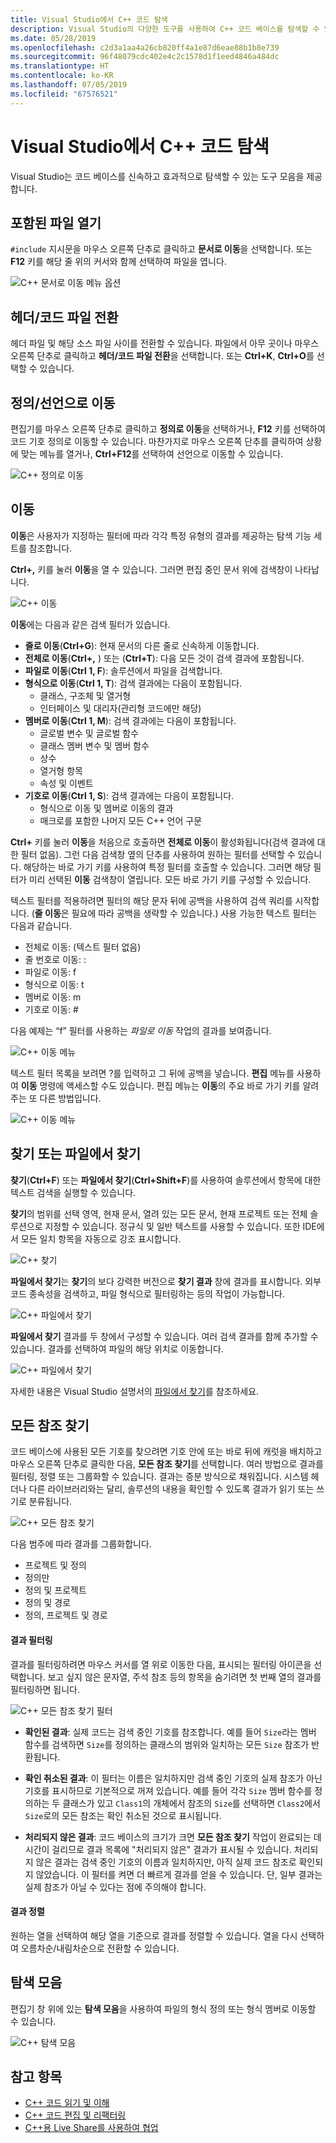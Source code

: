 ```yaml
---
title: Visual Studio에서 C++ 코드 탐색
description: Visual Studio의 다양한 도구를 사용하여 C++ 코드 베이스를 탐색할 수 있습니다.
ms.date: 05/28/2019
ms.openlocfilehash: c2d3a1aa4a26cb820ff4a1e87d6eae88b1b8e739
ms.sourcegitcommit: 96f48079cdc402e4c2c1578d1f1eed4846a484dc
ms.translationtype: HT
ms.contentlocale: ko-KR
ms.lasthandoff: 07/05/2019
ms.locfileid: "67576521"
---
```

# <a name="navigate-c-code-in-visual-studio"></a>Visual Studio에서 C++ 코드 탐색

Visual Studio는 코드 베이스를 신속하고 효과적으로 탐색할 수 있는 도구 모음을 제공합니다.

## <a name="open-an-included-file"></a>포함된 파일 열기

`#include` 지시문을 마우스 오른쪽 단추로 클릭하고 **문서로 이동**을 선택합니다. 또는 **F12** 키를 해당 줄 위의 커서와 함께 선택하여 파일을 엽니다.

![C&#43;&#43; 문서로 이동 메뉴 옵션](../ide/media/go-to-document.png "문서로 이동")

## <a name="toggle-headercode-file"></a>헤더/코드 파일 전환

헤더 파일 및 해당 소스 파일 사이를 전환할 수 있습니다. 파일에서 아무 곳이나 마우스 오른쪽 단추로 클릭하고 **헤더/코드 파일 전환**을 선택합니다. 또는 **Ctrl+K**, **Ctrl+O**를 선택할 수 있습니다.

## <a name="go-to-definitiondeclaration"></a>정의/선언으로 이동

편집기를 마우스 오른쪽 단추로 클릭하고 **정의로 이동**을 선택하거나, **F12** 키를 선택하여 코드 기호 정의로 이동할 수 있습니다. 마찬가지로 마우스 오른쪽 단추를 클릭하여 상황에 맞는 메뉴를 열거나, **Ctrl+F12**를 선택하여 선언으로 이동할 수 있습니다.

![C&#43;&#43; 정의로 이동](../ide/media/go-to-def.png "정의로 이동")

## <a name="go-to"></a>이동

**이동**은 사용자가 지정하는 필터에 따라 각각 특정 유형의 결과를 제공하는 탐색 기능 세트를 참조합니다. 

**Ctrl+,** 키를 눌러 **이동**을 열 수 있습니다. 그러면 편집 중인 문서 위에 검색창이 나타납니다.

![C&#43;&#43; 이동](../ide/media/go-to-cpp.png "이동")

**이동**에는 다음과 같은 검색 필터가 있습니다.

- **줄로 이동**(**Ctrl+G**): 현재 문서의 다른 줄로 신속하게 이동합니다.
- **전체로 이동**(**Ctrl+,** ) 또는 (**Ctrl+T**): 다음 모든 것이 검색 결과에 포함됩니다.
- **파일로 이동**(**Ctrl 1, F**): 솔루션에서 파일을 검색합니다.
- **형식으로 이동**(**Ctrl 1, T**): 검색 결과에는 다음이 포함됩니다.
  - 클래스, 구조체 및 열거형
  - 인터페이스 및 대리자(관리형 코드에만 해당)
- **멤버로 이동**(**Ctrl 1, M**): 검색 결과에는 다음이 포함됩니다.
  - 글로벌 변수 및 글로벌 함수
  - 클래스 멤버 변수 및 멤버 함수
  - 상수
  - 열거형 항목
  - 속성 및 이벤트
- **기호로 이동**(**Ctrl 1, S**): 검색 결과에는 다음이 포함됩니다.
  - 형식으로 이동 및 멤버로 이동의 결과
  - 매크로를 포함한 나머지 모든 C++ 언어 구문

**Ctrl+** 키를 눌러 **이동**을 처음으로 호출하면 **전체로 이동**이 활성화됩니다(검색 결과에 대한 필터 없음). 그런 다음 검색창 옆의 단추를 사용하여 원하는 필터를 선택할 수 있습니다. 해당하는 바로 가기 키를 사용하여 특정 필터를 호출할 수 있습니다. 그러면 해당 필터가 미리 선택된 **이동** 검색창이 열립니다. 모든 바로 가기 키를 구성할 수 있습니다.

텍스트 필터를 적용하려면 필터의 해당 문자 뒤에 공백을 사용하여 검색 쿼리를 시작합니다. (**줄 이동**은 필요에 따라 공백을 생략할 수 있습니다.) 사용 가능한 텍스트 필터는 다음과 같습니다.

- 전체로 이동: (텍스트 필터 없음)
- 줄 번호로 이동: :
- 파일로 이동: f
- 형식으로 이동: t
- 멤버로 이동: m
- 기호로 이동: #

다음 예제는 “f” 필터를 사용하는 *파일로 이동* 작업의 결과를 보여줍니다.

![C&#43;&#43; 이동 메뉴](../ide/media/vs2017-go-to-results.png "이동 메뉴")

텍스트 필터 목록을 보려면 ?를 입력하고 그 뒤에 공백을 넣습니다. **편집** 메뉴를 사용하여 **이동** 명령에 액세스할 수도 있습니다. 편집 메뉴는 **이동**의 주요 바로 가기 키를 알려주는 또 다른 방법입니다.

![C&#43;&#43; 이동 메뉴](../ide/media/go-to-menu-cpp.png "이동 메뉴")

## <a name="find-or-find-in-files"></a>찾기 또는 파일에서 찾기

**찾기**(**Ctrl+F**) 또는 **파일에서 찾기**(**Ctrl+Shift+F**)를 사용하여 솔루션에서 항목에 대한 텍스트 검색을 실행할 수 있습니다.

**찾기**의 범위를 선택 영역, 현재 문서, 열려 있는 모든 문서, 현재 프로젝트 또는 전체 솔루션으로 지정할 수 있습니다. 정규식 및 일반 텍스트를 사용할 수 있습니다. 또한 IDE에서 모든 일치 항목을 자동으로 강조 표시합니다.

![C&#43;&#43; 찾기](../ide/media/find-cpp.png "찾기")

**파일에서 찾기**는 **찾기**의 보다 강력한 버전으로 **찾기 결과** 창에 결과를 표시합니다. 외부 코드 종속성을 검색하고, 파일 형식으로 필터링하는 등의 작업이 가능합니다. 

![C&#43;&#43; 파일에서 찾기](../ide/media/find-in-files-cpp.png "파일에서 찾기")

**파일에서 찾기** 결과를 두 창에서 구성할 수 있습니다. 여러 검색 결과를 함께 추가할 수 있습니다. 결과를 선택하여 파일의 해당 위치로 이동합니다.

![C&#43;&#43; 파일에서 찾기](../ide/media/vs2017-find-in-files-results.png "파일에서 찾기")

자세한 내용은 Visual Studio 설명서의 [파일에서 찾기](/visualstudio/ide/find-in-files)를 참조하세요.

## <a name="find-all-references"></a>모든 참조 찾기

코드 베이스에 사용된 모든 기호를 찾으려면 기호 안에 또는 바로 뒤에 캐럿을 배치하고 마우스 오른쪽 단추로 클릭한 다음, **모든 참조 찾기**를 선택합니다. 여러 방법으로 결과를 필터링, 정렬 또는 그룹화할 수 있습니다. 결과는 증분 방식으로 채워집니다. 시스템 헤더나 다른 라이브러리와는 달리, 솔루션의 내용을 확인할 수 있도록 결과가 읽기 또는 쓰기로 분류됩니다.

![C&#43;&#43; 모든 참조 찾기](../ide/media/find-all-references-results-cpp.png "모든 참조 찾기")

다음 범주에 따라 결과를 그룹화합니다.

- 프로젝트 및 정의
- 정의만
- 정의 및 프로젝트
- 정의 및 경로
- 정의, 프로젝트 및 경로

 #### <a name="filter-results"></a>결과 필터링

결과를 필터링하려면 마우스 커서를 열 위로 이동한 다음, 표시되는 필터링 아이콘을 선택합니다. 보고 싶지 않은 문자열, 주석 참조 등의 항목을 숨기려면 첫 번째 열의 결과를 필터링하면 됩니다.

![C&#43;&#43; 모든 참조 찾기 필터](../ide/media/find-all-references-filters-cpp.png "모든 참조 찾기 필터")

- **확인된 결과**: 실제 코드는 검색 중인 기호를 참조합니다. 예를 들어 `Size`라는 멤버 함수를 검색하면 `Size`를 정의하는 클래스의 범위와 일치하는 모든 `Size` 참조가 반환됩니다.

- **확인 취소된 결과**: 이 필터는 이름은 일치하지만 검색 중인 기호의 실제 참조가 아닌 기호를 표시하므로 기본적으로 꺼져 있습니다. 예를 들어 각각 `Size` 멤버 함수를 정의하는 두 클래스가 있고 `Class1`의 개체에서 참조의 `Size`를 선택하면 `Class2`에서 `Size`로의 모든 참조는 확인 취소된 것으로 표시됩니다.

- **처리되지 않은 결과**: 코드 베이스의 크기가 크면 **모든 참조 찾기** 작업이 완료되는 데 시간이 걸리므로 결과 목록에 "처리되지 않은" 결과가 표시될 수 있습니다. 처리되지 않은 결과는 검색 중인 기호의 이름과 일치하지만, 아직 실제 코드 참조로 확인되지 않았습니다. 이 필터를 켜면 더 빠르게 결과를 얻을 수 있습니다. 단, 일부 결과는 실제 참조가 아닐 수 있다는 점에 주의해야 합니다.

 #### <a name="sort-results"></a>결과 정렬

원하는 열을 선택하여 해당 열을 기준으로 결과를 정렬할 수 있습니다. 열을 다시 선택하여 오름차순/내림차순으로 전환할 수 있습니다.

## <a name="navigation-bar"></a>탐색 모음

편집기 창 위에 있는 **탐색 모음**을 사용하여 파일의 형식 정의 또는 형식 멤버로 이동할 수 있습니다.

![C&#43;&#43; 탐색 모음](../ide/media/navbar-cpp.png "탐색 모음")

## <a name="see-also"></a>참고 항목

- [C++ 코드 읽기 및 이해](read-and-understand-code-cpp.md)</br>
- [C++ 코드 편집 및 리팩터링](read-and-understand-code-cpp.md)</br>
- [C++용 Live Share를 사용하여 협업](live-share-cpp.md)
